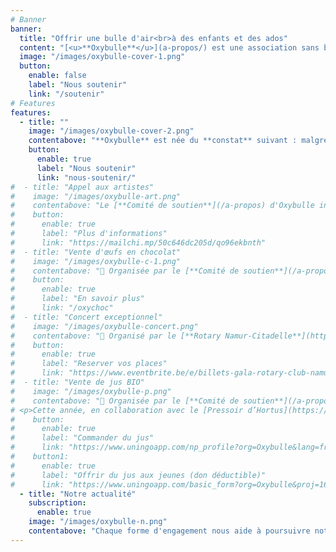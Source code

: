 ```yaml
---
# Banner
banner:
  title: "Offrir une bulle d'air<br>à des enfants et des ados"
  content: "[<u>**Oxybulle**</u>](a-propos/) est une association sans but lucratif désireuse d'**insuffle**r une **bouffée d'oxygène** dans le quotidien d'**enfants** qui n’ont **pas la chance de grandir en famille**."
  image: "/images/oxybulle-cover-1.png"
  button:
    enable: false
    label: "Nous soutenir"
    link: "/soutenir"
# Features
features:
  - title: ""
    image: "/images/oxybulle-cover-2.png"
    contentabove: "**Oxybulle** est née du **constat** suivant : malgré le dévouement des équipes éducatives qui les entourent, les [**enfants**](/a-propos/#jeunes) placés en institution **manquent** de **moments privilégiés**, entièrement **consacrés** à leur **épanouissement personnel**.<p>C’est ce temps précieux que nos **20** [**volontaires**](/a-propos) leur offrent. A travers des [**activités récréatives**](/activites/) ou des séances de [**soutien scolaire**](/activites), plus de **100 jeunes** sont accompagnés chaque année.</p><p>Ensemble, nous **tissons** avec ces enfants et adolescents marqués par les épreuves des **liens de confiance** faits de **complicité**, d’**encouragements** et de **souvenirs positifs**.</p><p>Ensemble, offrons à ces jeunes le tremplin vers la vie qu’ils et elles méritent.</p>"
    button:
      enable: true
      label: "Nous soutenir"
      link: "nous-soutenir/"
#  - title: "Appel aux artistes"
#    image: "/images/oxybulle-art.png"
#    contentabove: "Le [**Comité de soutien**](/a-propos) d'Oxybulle invite les **artistes** à mettre leurs talents au service des jeunes en participant à **OxyART**. Le principe est simple : vous **créez** et **offrez** une de vos **réalisations** à Oxybulle. Elle sera **exposée** du **28 novembre** au **1er décembre 2024** puis mise aux enchères par la [**salle de vente Rops**](https://www.rops-online.be) (Namur) du **2** au **8 décembre 2024**.<p> 🤝 **Participez** avant le **15 juin**.<br> 📤 **Soumettez** une **photo** de votre œuvre sur notre page [Instagram](https://www.instagram.com/oxyart_by_oxybulle).<br> 📦 **Déposez** votre **œuvre** à Bruxelles ou Namur avant le **10 juillet**.<br> 🍷 **Participez** au vernissage le **29 novembre**.</p>"
#    button:
#      enable: true
#      label: "Plus d'informations"
#      link: "https://mailchi.mp/50c646dc205d/qo96ekbnth"
#  - title: "Vente d'œufs en chocolat"
#    image: "/images/oxybulle-c-1.png"
#    contentabove: "📑 Organisée par le [**Comité de soutien**](/a-propos) <br> 🚀 Pour **financer** les **activités** des **jeunes** <br> 📆 Commandes du **21 février** au **15 mars 2024** <br> 🚚 Enlèvement du **18** au **29 mars 2024# **<p>Cette année encore, nous vous proposons un **assortiment** d'**œufs** de l'**artisan chocolatier Galler** de Marche. <p>Un chocolat de **qualité** pour vous faire **plaisir** ou comme **cadeau** 🎁 à vos proches et/ou aux jeunes.</p><p> Un colis *entreprise* pour vos collaborateurs et clients est également disponible.</p>"
#    button:
#      enable: true
#      label: "En savoir plus"
#      link: "/oxychoc"
#  - title: "Concert exceptionnel"
#    image: "/images/oxybulle-concert.png"
#    contentabove: "📑 Organisé par le [**Rotary Namur-Citadelle**](https://namur-citadelle.rotary2160.org/fr/?ce=1)  <br> 🚀 Pour Oxybulle et l'asbl [Main tendue Namur](https://unemaintendue.be)<br> 📆 Dimanche **17 mars 2024** à **17h**  <br> 📍 **LE DELTA** - avenue Golenvaux, 18 - 5000 Namur <h4>Alexonor chante Brel</h4><p>Auteur-compositeur-interprète bruxellois, révélation des Francofolies, coup de cœur de l'Académie Charles Cros et du Prix de l'Alliance Française Internationale, Alexonor fait revivre les plus grands succès de Jacques Brel. Au programme : piano, voix et histoires jubilatoires !</p><p>«&nbsp;*Magistral*&nbsp;», «&nbsp;*Quelle densité*&nbsp;», «&nbsp;*Extraordinaire*&nbsp;», «&nbsp;*Au sommet de son art*&nbsp;».</p><p>Un  moment convivial est prévu après le concert 🥳</p>"
#    button:
#      enable: true
#      label: "Reserver vos places"
#      link: "https://www.eventbrite.be/e/billets-gala-rotary-club-namur-citadelle-alexonor-chante-brel-747360133277"
#  - title: "Vente de jus BIO"
#    image: "/images/oxybulle-p.png"
#    contentabove: "📑 Organisée par le [**Comité de soutien**](/a-propos) <br> 🚀 Pour **financer** les **activités** des **jeunes** <br> 📆 Commandes jusqu'au **27 octobre 2024** <br> 🚚 Enlèvement à partir du **11 novembre 2024**
# <p>Cette année, en collaboration avec le [Pressoir d’Hortus](https://www.pressoirhortus.be/), nous vous proposons du délicieux jus BIO de pommes et de pommes/poires. <p>Faites le plein de bonnes **vitamines**, offrez-en 🎁 aux jeunes # ou à vos proches.</p><p> Points d'enlèvement à Bruxelles, Namur, Bois-de Villers, Eghezée et Luxembourg-Ville.</p>"
#    button:
#      enable: true
#      label: "Commander du jus"
#      link: "https://www.uningoapp.com/np_profile?org=Oxybulle&lang=fr&tab=shop-tab&src=OP2024"
#    button1:
#      enable: true
#      label: "Offrir du jus aux jeunes (don déductible)"
#      link: "https://www.uningoapp.com/basic_form?org=Oxybulle&proj=164&src=DonOP2024"
  - title: "Notre actualité"
    subscription: 
      enable: true 
    image: "/images/oxybulle-n.png"
    contentabove: "Chaque forme d'engagement nous aide à poursuivre notre mission. <p>Suivez-nous sur [**Instagram**](https://www.instagram.com/oxybulle_asbl/), [**Facebook**](https://www.facebook.com/oxybulleasbl/) et [**Linkedin**](https://www.linkedin.com/company/oxybulle-asbl/).<br> Abonnez-vous à notre [**Newsletter**](https://www.oxybulle.org/oxynews/)<span style='color:red;'>*</span> en remplissant le formulaire: <br></p>"
---
```


